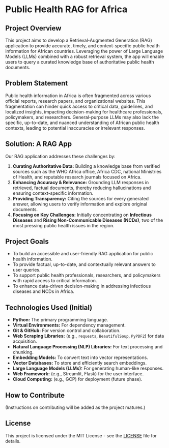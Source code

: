 # Public Health RAG for Africa

## Project Overview

This project aims to develop a Retrieval-Augmented Generation (RAG) application to provide accurate, timely, and context-specific public health information for African countries. Leveraging the power of Large Language Models (LLMs) combined with a robust retrieval system, the app will enable users to query a curated knowledge base of authoritative public health documents.

## Problem Statement

Public health information in Africa is often fragmented across various official reports, research papers, and organizational websites. This fragmentation can hinder quick access to critical data, guidelines, and localized insights, impacting decision-making for healthcare professionals, policymakers, and researchers. General-purpose LLMs may also lack the specific, up-to-date, and nuanced understanding of African public health contexts, leading to potential inaccuracies or irrelevant responses.

## Solution: A RAG App

Our RAG application addresses these challenges by:
1.  **Curating Authoritative Data:** Building a knowledge base from verified sources such as the WHO Africa office, Africa CDC, national Ministries of Health, and reputable research journals focused on Africa.
2.  **Enhancing Accuracy & Relevance:** Grounding LLM responses in retrieved, factual documents, thereby reducing hallucinations and ensuring context-specific information.
3.  **Providing Transparency:** Citing the sources for every generated answer, allowing users to verify information and explore original documents.
4.  **Focusing on Key Challenges:** Initially concentrating on **Infectious Diseases** and **Rising Non-Communicable Diseases (NCDs)**, two of the most pressing public health issues in the region.

## Project Goals

* To build an accessible and user-friendly RAG application for public health information.
* To provide factual, up-to-date, and contextually relevant answers to user queries.
* To support public health professionals, researchers, and policymakers with rapid access to critical information.
* To enhance data-driven decision-making in addressing infectious diseases and NCDs in Africa.

## Technologies Used (Initial)

* **Python:** The primary programming language.
* **Virtual Environments:** For dependency management.
* **Git & GitHub:** For version control and collaboration.
* **Web Scraping Libraries:** (e.g., `requests`, `BeautifulSoup`, `PyPDF2`) for data acquisition.
* **Natural Language Processing (NLP) Libraries:** For text processing and chunking.
* **Embedding Models:** To convert text into vector representations.
* **Vector Databases:** To store and efficiently search embeddings.
* **Large Language Models (LLMs):** For generating human-like responses.
* **Web Framework:** (e.g., Streamlit, Flask) for the user interface.
* **Cloud Computing:** (e.g., GCP) for deployment (future phase).

## How to Contribute

(Instructions on contributing will be added as the project matures.)

## License

This project is licensed under the MIT License - see the [LICENSE](LICENSE) file for details.